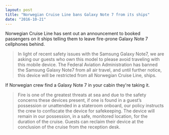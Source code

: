 ```yaml
---
layout: post
title: "Norwegian Cruise Line bans Galaxy Note 7 from its ships"
date: "2016-10-21"
---
```


Norwegian Cruise Line has sent out an announcement to booked passengers on it ships telling them to leave fire-prone Galaxy Note 7 cellphones behind.

> In light of recent safety issues with the Samsung Galaxy Note7, we are asking our guests who own this model to please avoid traveling with this mobile device. The Federal Aviation Administration has banned the Samsung Galaxy Note7 from all air travel, and until further notice, this device will be restricted from all Norwegian Cruise Line, ships.

If Norwegian crew find a Galaxy Note 7 in your cabin they're taking it.

> Fire is one of the greatest threats at sea and due to the safety concerns these devices present, if one is found in a guest’s possession or unattended in a stateroom onboard, our policy instructs the crew to confiscate the device for safekeeping. The device will remain in our possession, in a safe, monitored location, for the duration of the cruise. Guests can reclaim their device at the conclusion of the cruise from the reception desk.
